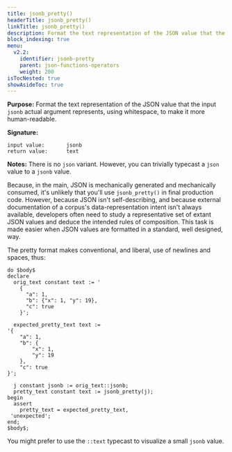 ```yaml
---
title: jsonb_pretty()
headerTitle: jsonb_pretty()
linkTitle: jsonb_pretty()
description: Format the text representation of the JSON value that the input jsonb actual argument represents, using whitespace, to make it more human-readable.
block_indexing: true
menu:
  v2.2:
    identifier: jsonb-pretty
    parent: json-functions-operators
    weight: 200
isTocNested: true
showAsideToc: true
---
```


**Purpose:** Format the text representation of the JSON value that the input `jsonb` actual argument represents, using whitespace, to make it more human-readable.

**Signature:**

```
input value:       jsonb
return value:      text
```

**Notes:** There is no `json` variant. However, you can trivially typecast a `json` value to a `jsonb` value.

Because, in the main, JSON is mechanically generated and mechanically consumed, it's unlikely that you'll use `jsonb_pretty()` in final production code. However, because JSON isn't self-describing, and because external documentation of a corpus's data-representation intent isn't always available, developers often need to study a representative set of extant JSON values and deduce the intended rules of composition. This task is made easier when JSON values are formatted in a standard, well designed, way.

The pretty format makes conventional, and liberal, use of newlines and spaces, thus:

```plpgsql
do $body$
declare
  orig_text constant text := '
    {
      "a": 1,
      "b": {"x": 1, "y": 19},
      "c": true
    }';

  expected_pretty_text text :=
'{
    "a": 1,
    "b": {
        "x": 1,
        "y": 19
    },
    "c": true
}';

  j constant jsonb := orig_text::jsonb;
  pretty_text constant text := jsonb_pretty(j);
begin
  assert
    pretty_text = expected_pretty_text,
 'unexpected';
end;
$body$;
```

You might prefer to use the `::text` typecast to visualize a small `jsonb` value.
